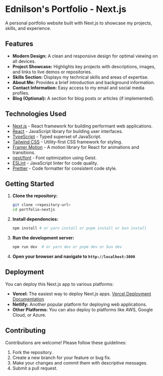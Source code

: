 # Ednilson's Portfolio - Next.js

A personal portfolio website built with Next.js to showcase my projects, skills, and experience.

## Features

*   **Modern Design:** A clean and responsive design for optimal viewing on all devices.
*   **Project Showcase:** Highlights key projects with descriptions, images, and links to live demos or repositories.
*   **Skills Section:**  Displays my technical skills and areas of expertise.
*   **About Me:**  Provides a brief introduction and background information.
*   **Contact Information:**  Easy access to my email and social media profiles.
*   **Blog (Optional):** A section for blog posts or articles (if implemented).

## Technologies Used

*   [Next.js](https://nextjs.org/) - React framework for building performant web applications.
*   [React](https://reactjs.org/) - JavaScript library for building user interfaces.
*   [TypeScript](https://www.typescriptlang.org/) - Typed superset of JavaScript.
*   [Tailwind CSS](https://tailwindcss.com/) - Utility-first CSS framework for styling.
*   [Framer Motion](https://www.framer.com/motion/) - A motion library for React for animations and transitions.
*   [next/font](https://nextjs.org/docs/app/building-your-application/optimizing/fonts) -  Font optimization using Geist.
*   [ESLint](https://eslint.org/) - JavaScript linter for code quality.
*   [Prettier](https://prettier.io/) - Code formatter for consistent code style.

## Getting Started

1.  **Clone the repository:**

    ```bash
    git clone <repository-url>
    cd portfolio-nextjs
    ```

2.  **Install dependencies:**

    ```bash
    npm install # or yarn install or pnpm install or bun install
    ```

3.  **Run the development server:**

    ```bash
    npm run dev  # or yarn dev or pnpm dev or bun dev
    ```

4.  **Open your browser and navigate to `http://localhost:3000`**

## Deployment

You can deploy this Next.js app to various platforms:

*   **Vercel:**  The easiest way to deploy Next.js apps.  [Vercel Deployment Documentation](https://nextjs.org/docs/app/building-your-application/deploying)
*   **Netlify:**  Another popular platform for deploying web applications.
*   **Other Platforms:**  You can also deploy to platforms like AWS, Google Cloud, or Azure.

## Contributing

Contributions are welcome! Please follow these guidelines:

1.  Fork the repository.
2.  Create a new branch for your feature or bug fix.
3.  Make your changes and commit them with descriptive messages.
4.  Submit a pull request.